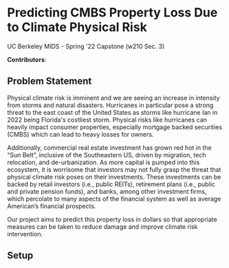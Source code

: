 # Predicting CMBS Property Loss Due to Climate Physical Risk
UC Berkeley MIDS - Spring '22 Capstone (w210 Sec. 3)

**Contributors**:

## Problem Statement

Physical climate risk is imminent and we are seeing an increase in intensity from storms and natural disasters. Hurricanes in particular pose a strong threat to the east coast of the United States as storms like hurricane Ian in 2022 being Florida's costliest storm. Physical risks like hurricanes can heavily impact consumer properties, especially mortgage backed securities (CMBS) which can lead to heavy losses for owners. 

Additionally, commercial real estate investment has grown red hot in the “Sun Belt”, inclusive of the Southeastern US, driven by migration, tech relocation, and de-urbanization. As more capital is pumped into this ecosystem, it is worrisome that investors may not fully grasp the threat that physical climate risk poses on their investments. These investments can be backed by retail investors (i.e., public REITs), retirement plans (i.e., public and private pension funds), and banks, among other investment firms, which percolate to many aspects of the financial system as well as average American’s financial prospects.

Our project aims to predict this property loss in dollars so that appropriate measures can be taken to reduce damage and improve climate risk intervention.

## Setup




